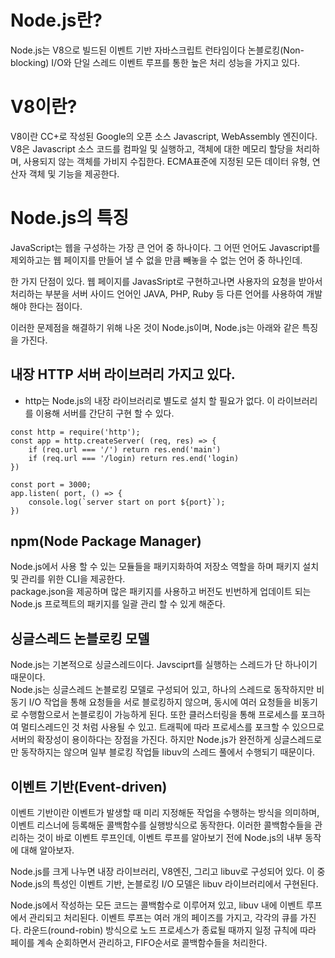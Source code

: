 # Node.js란?
Node.js는 V8으로 빌드된 이벤트 기반 자바스크립트 런타임이다
논블로킹(Non-blocking) I/O와 단일 스레드 이벤트 루프를 통한 높은 처리 성능을 가지고 있다.

# V8이란?
V8이란 CC+로 작성된 Google의 오픈 소스 Javascript, WebAssembly 엔진이다.
V8은 Javascript 소스 코드를 컴파일 및 실행하고, 객체에 대한 메모리 할당을 처리하며, 사용되지 않는 객체를 가비지 수집한다.
ECMA표준에 지정된 모든 데이터 유형, 연산자 객체 및 기능을 제공한다.

# Node.js의 특징
JavaScript는 웹을 구성하는 가장 큰 언어 중 하나이다.
그 어떤 언어도 Javascript를 제외하고는 웹 페이지를 만들어 낼 수 없을 만큼 빼놓을 수 없는 언어 중 하나인데.

한 가지 단점이 있다. 웹 페이지를 JavasSript로 구현하고나면 사용자의 요청을 받아서 처리하는 부분을
서버 사이드 언어인 JAVA, PHP, Ruby 등 다른 언어를 사용하여 개발해야 한다는 점이다.

이러한 문제점을 해결하기 위해 나온 것이 Node.js이며, Node.js는 아래와 같은 특징을 가진다.

## 내장 HTTP 서버 라이브러리 가지고 있다.
- http는 Node.js의 내장 라이브러리로 별도로 설치 할 필요가 없다. 이 라이브러리를 이용해 서버를 간단히 구현 할 수 있다.

```
const http = require('http');
const app = http.createServer( (req, res) => {
    if (req.url === '/') return res.end('main')
    if (req.url === '/login) return res.end('login)
}) 

const port = 3000;
app.listen( port, () => {
    console.log(`server start on port ${port}`);
})
```

## npm(Node Package Manager)
Node.js에서 사용 할 수 있는 모듈들을 패키지화하여 저장소 역할을 하며 패키지 설치 및 관리를 위한 CLI을 제공한다.  
package.json을 제공하며 많은 패키지를 사용하고 버전도 빈번하게 업데이트 되는 Node.js 프로젝트의 패키지를 일괄 관리 할 수 있게 해준다.  

## 싱글스레드 논블로킹 모델
Node.js는 기본적으로 싱글스레드이다. Javsciprt를 실행하는 스레드가 단 하나이기 때문이다.  
Node.js는 싱글스레드 논블로킹 모델로 구성되어 있고, 하나의 스레드로 동작하지만 비동기 I/O 작업을 통해 요청들을 서로 블로킹하지 않으며, 동시에 여러 요청들을 비동기로 수행함으로서 논블로킹이 가능하게 된다. 또한 클러스터링을 통해 프로세스를 포크하여 멀티스레드인 것 처럼 사용될 수 있고. 트래픽에 따라 프로세스를 포크할 수 있으므로 서버의 확장성이 용이하다는 장점을 가진다.
하지만 Node.js가 완전하게 싱글스레드로만 동작하지는 않으며 일부 블로킹 작업들 libuv의 스레드 풀에서 수행되기 때문이다.

## 이벤트 기반(Event-driven)
이벤트 기반이란 이벤트가 발생할 때 미리 지정해둔 작업을 수행하는 방식을 의미하며, 이벤트 리스너에 등록해둔 콜백함수를 실행방식으로 동작한다. 이러한 콜백함수들을 관리하는 것이 바로 이벤트 루프인데, 이벤트 루프를 알아보기 전에 Node.js의 내부 동작에 대해 알아보자.

Node.js를 크게 나누면 내장 라이브러리, V8엔진, 그리고 libuv로 구성되어 있다.
이 중 Node.js의 특성인 이벤트 기반, 논블로킹 I/O 모델은 libuv 라이브러리에서 구현된다.

Node.js에서 작성하는 모든 코드는 콜백함수로 이루어져 있고, libuv 내에 이벤트 루프에서 관리되고 처리된다.
이벤트 루프는 여러 개의 페이즈를 가지고, 각각의 큐를 가진다. 라운드(round-robin) 방식으로 노드 프로세스가 종료될 때까지 일정 규칙에 따라 페이를 계속 순회하면서 관리하고, FIFO순서로 콜백함수들을 처리한다.
